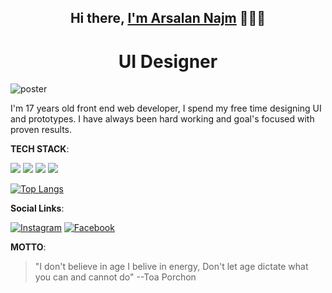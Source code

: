  <h2 align="center">Hi there, <a href="https://www.arsalan-najm.netlify.app">I'm Arsalan Najm</a> 🧑🏻‍💻 </h2> 

<div align="center">
   <h1>UI Designer</h1>
</div>


![poster](https://user-images.githubusercontent.com/64060848/106156698-7ecd2500-619f-11eb-9701-7eafd0bc3acb.JPEG)



I'm 17 years old front end web developer,
I spend my free time designing UI and prototypes.
I have always been hard working and goal's focused with proven results.





**TECH STACK**:


<p>
  <img src="https://img.shields.io/badge/HTML5-E34F26?style=for-the-badge&logo=html5&logoColor=white" />
  <img src="https://img.shields.io/badge/CSS3-1572B6?style=for-the-badge&logo=css3&logoColor=white" />
  <img src="https://img.shields.io/badge/JavaScript-323330?style=for-the-badge&logo=javascript&logoColor=F7DF1E" />
  <img src="https://img.shields.io/badge/jQuery-0769AD?style=for-the-badge&logo=jquery&logoColor=white" />

</p>


[![Top Langs](https://github-readme-stats.vercel.app/api/top-langs/?username=Arsalan-Najm&layout=compact)](https://github.com/Arsalan-Najm/github-readme-stats&theme=dark)



**Social Links**:

 [<img alt="Instagram" src="https://img.shields.io/badge/Instagram-%2312100E.svg?&style=for-the-badge&logo=Instagram&logoColor=white" />](https://instagram.com/arsalan_najm)
 [<img alt="Facebook" src="https://img.shields.io/badge/Facebook-%2312100E.svg?&style=for-the-badge&logo=Facebook&logoColor=White" />](https://www.facebook.com/arsalan.najm.56)


**MOTTO**:

> "I don't believe in age I belive in energy, Don't let age dictate what you can and cannot do"
--Toa Porchon
